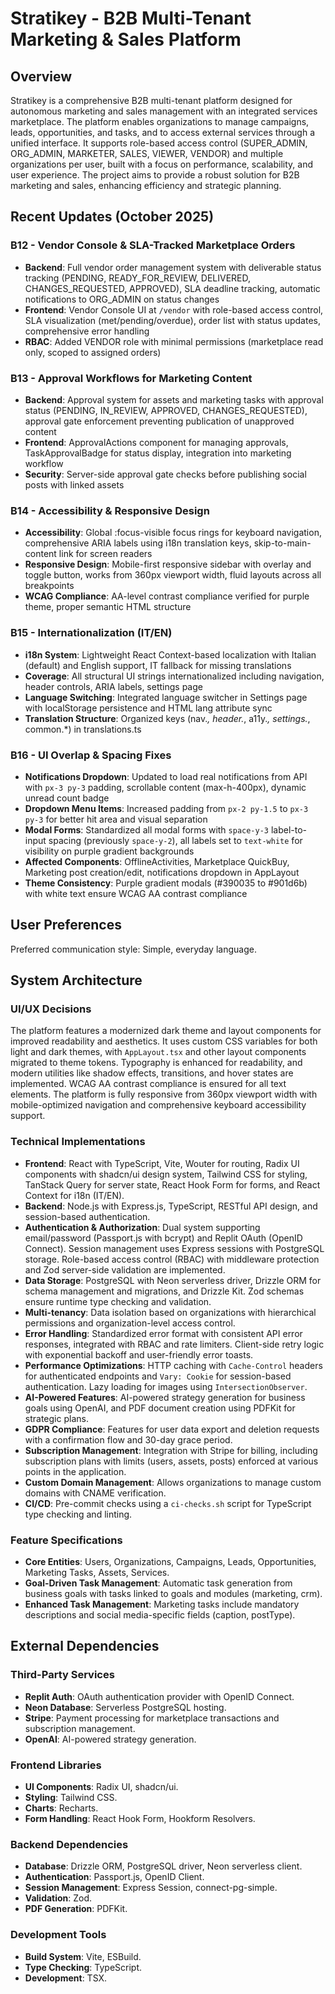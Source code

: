 # Stratikey - B2B Multi-Tenant Marketing & Sales Platform

## Overview

Stratikey is a comprehensive B2B multi-tenant platform designed for autonomous marketing and sales management with an integrated services marketplace. The platform enables organizations to manage campaigns, leads, opportunities, and tasks, and to access external services through a unified interface. It supports role-based access control (SUPER_ADMIN, ORG_ADMIN, MARKETER, SALES, VIEWER, VENDOR) and multiple organizations per user, built with a focus on performance, scalability, and user experience. The project aims to provide a robust solution for B2B marketing and sales, enhancing efficiency and strategic planning.

## Recent Updates (October 2025)

### B12 - Vendor Console & SLA-Tracked Marketplace Orders
- **Backend**: Full vendor order management system with deliverable status tracking (PENDING, READY_FOR_REVIEW, DELIVERED, CHANGES_REQUESTED, APPROVED), SLA deadline tracking, automatic notifications to ORG_ADMIN on status changes
- **Frontend**: Vendor Console UI at `/vendor` with role-based access control, SLA visualization (met/pending/overdue), order list with status updates, comprehensive error handling
- **RBAC**: Added VENDOR role with minimal permissions (marketplace read only, scoped to assigned orders)

### B13 - Approval Workflows for Marketing Content
- **Backend**: Approval system for assets and marketing tasks with approval status (PENDING, IN_REVIEW, APPROVED, CHANGES_REQUESTED), approval gate enforcement preventing publication of unapproved content
- **Frontend**: ApprovalActions component for managing approvals, TaskApprovalBadge for status display, integration into marketing workflow
- **Security**: Server-side approval gate checks before publishing social posts with linked assets

### B14 - Accessibility & Responsive Design
- **Accessibility**: Global :focus-visible focus rings for keyboard navigation, comprehensive ARIA labels using i18n translation keys, skip-to-main-content link for screen readers
- **Responsive Design**: Mobile-first responsive sidebar with overlay and toggle button, works from 360px viewport width, fluid layouts across all breakpoints
- **WCAG Compliance**: AA-level contrast compliance verified for purple theme, proper semantic HTML structure

### B15 - Internationalization (IT/EN)
- **i18n System**: Lightweight React Context-based localization with Italian (default) and English support, IT fallback for missing translations
- **Coverage**: All structural UI strings internationalized including navigation, header controls, ARIA labels, settings page
- **Language Switching**: Integrated language switcher in Settings page with localStorage persistence and HTML lang attribute sync
- **Translation Structure**: Organized keys (nav.*, header.*, a11y.*, settings.*, common.*) in translations.ts

### B16 - UI Overlap & Spacing Fixes
- **Notifications Dropdown**: Updated to load real notifications from API with `px-3 py-3` padding, scrollable content (max-h-400px), dynamic unread count badge
- **Dropdown Menu Items**: Increased padding from `px-2 py-1.5` to `px-3 py-3` for better hit area and visual separation
- **Modal Forms**: Standardized all modal forms with `space-y-3` label-to-input spacing (previously `space-y-2`), all labels set to `text-white` for visibility on purple gradient backgrounds
- **Affected Components**: OfflineActivities, Marketplace QuickBuy, Marketing post creation/edit, notifications dropdown in AppLayout
- **Theme Consistency**: Purple gradient modals (#390035 to #901d6b) with white text ensure WCAG AA contrast compliance

## User Preferences

Preferred communication style: Simple, everyday language.

## System Architecture

### UI/UX Decisions
The platform features a modernized dark theme and layout components for improved readability and aesthetics. It uses custom CSS variables for both light and dark themes, with `AppLayout.tsx` and other layout components migrated to theme tokens. Typography is enhanced for readability, and modern utilities like shadow effects, transitions, and hover states are implemented. WCAG AA contrast compliance is ensured for all text elements. The platform is fully responsive from 360px viewport width with mobile-optimized navigation and comprehensive keyboard accessibility support.

### Technical Implementations
- **Frontend**: React with TypeScript, Vite, Wouter for routing, Radix UI components with shadcn/ui design system, Tailwind CSS for styling, TanStack Query for server state, React Hook Form for forms, and React Context for i18n (IT/EN).
- **Backend**: Node.js with Express.js, TypeScript, RESTful API design, and session-based authentication.
- **Authentication & Authorization**: Dual system supporting email/password (Passport.js with bcrypt) and Replit OAuth (OpenID Connect). Session management uses Express sessions with PostgreSQL storage. Role-based access control (RBAC) with middleware protection and Zod server-side validation are implemented.
- **Data Storage**: PostgreSQL with Neon serverless driver, Drizzle ORM for schema management and migrations, and Drizzle Kit. Zod schemas ensure runtime type checking and validation.
- **Multi-tenancy**: Data isolation based on organizations with hierarchical permissions and organization-level access control.
- **Error Handling**: Standardized error format with consistent API error responses, integrated with RBAC and rate limiters. Client-side retry logic with exponential backoff and user-friendly error toasts.
- **Performance Optimizations**: HTTP caching with `Cache-Control` headers for authenticated endpoints and `Vary: Cookie` for session-based authentication. Lazy loading for images using `IntersectionObserver`.
- **AI-Powered Features**: AI-powered strategy generation for business goals using OpenAI, and PDF document creation using PDFKit for strategic plans.
- **GDPR Compliance**: Features for user data export and deletion requests with a confirmation flow and 30-day grace period.
- **Subscription Management**: Integration with Stripe for billing, including subscription plans with limits (users, assets, posts) enforced at various points in the application.
- **Custom Domain Management**: Allows organizations to manage custom domains with CNAME verification.
- **CI/CD**: Pre-commit checks using a `ci-checks.sh` script for TypeScript type checking and linting.

### Feature Specifications
- **Core Entities**: Users, Organizations, Campaigns, Leads, Opportunities, Marketing Tasks, Assets, Services.
- **Goal-Driven Task Management**: Automatic task generation from business goals with tasks linked to goals and modules (marketing, crm).
- **Enhanced Task Management**: Marketing tasks include mandatory descriptions and social media-specific fields (caption, postType).

## External Dependencies

### Third-Party Services
- **Replit Auth**: OAuth authentication provider with OpenID Connect.
- **Neon Database**: Serverless PostgreSQL hosting.
- **Stripe**: Payment processing for marketplace transactions and subscription management.
- **OpenAI**: AI-powered strategy generation.

### Frontend Libraries
- **UI Components**: Radix UI, shadcn/ui.
- **Styling**: Tailwind CSS.
- **Charts**: Recharts.
- **Form Handling**: React Hook Form, Hookform Resolvers.

### Backend Dependencies
- **Database**: Drizzle ORM, PostgreSQL driver, Neon serverless client.
- **Authentication**: Passport.js, OpenID Client.
- **Session Management**: Express Session, connect-pg-simple.
- **Validation**: Zod.
- **PDF Generation**: PDFKit.

### Development Tools
- **Build System**: Vite, ESBuild.
- **Type Checking**: TypeScript.
- **Development**: TSX.